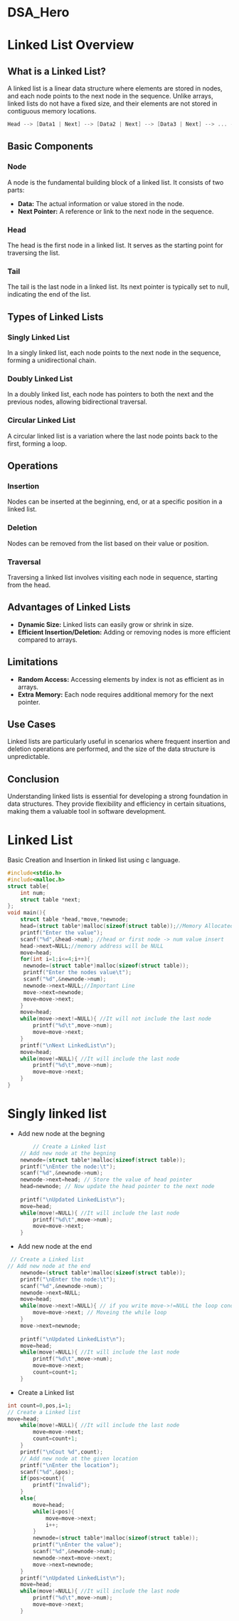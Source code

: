 # DSA_Hero
# Linked List Overview

## What is a Linked List?

A linked list is a linear data structure where elements are stored in nodes, and each node points to the next node in the sequence. Unlike arrays, linked lists do not have a fixed size, and their elements are not stored in contiguous memory locations.
```c
Head --> [Data1 | Next] --> [Data2 | Next] --> [Data3 | Next] --> ... --> [DataN | Null]
```
## Basic Components

### Node

A node is the fundamental building block of a linked list. It consists of two parts:
- **Data:** The actual information or value stored in the node.
- **Next Pointer:** A reference or link to the next node in the sequence.

### Head

The head is the first node in a linked list. It serves as the starting point for traversing the list.

### Tail

The tail is the last node in a linked list. Its next pointer is typically set to null, indicating the end of the list.

## Types of Linked Lists

### Singly Linked List

In a singly linked list, each node points to the next node in the sequence, forming a unidirectional chain.

### Doubly Linked List

In a doubly linked list, each node has pointers to both the next and the previous nodes, allowing bidirectional traversal.

### Circular Linked List

A circular linked list is a variation where the last node points back to the first, forming a loop.

## Operations

### Insertion

Nodes can be inserted at the beginning, end, or at a specific position in a linked list.

### Deletion

Nodes can be removed from the list based on their value or position.

### Traversal

Traversing a linked list involves visiting each node in sequence, starting from the head.

## Advantages of Linked Lists

- **Dynamic Size:** Linked lists can easily grow or shrink in size.
- **Efficient Insertion/Deletion:** Adding or removing nodes is more efficient compared to arrays.

## Limitations

- **Random Access:** Accessing elements by index is not as efficient as in arrays.
- **Extra Memory:** Each node requires additional memory for the next pointer.

## Use Cases

Linked lists are particularly useful in scenarios where frequent insertion and deletion operations are performed, and the size of the data structure is unpredictable.

## Conclusion

Understanding linked lists is essential for developing a strong foundation in data structures. They provide flexibility and efficiency in certain situations, making them a valuable tool in software development.
# Linked List
Basic Creation and Insertion in linked list using c language.
```c
#include<stdio.h>
#include<malloc.h> 
struct table{
	int num;
	struct table *next;
};
void main(){
	struct table *head,*move,*newnode;
	head=(struct table*)malloc(sizeof(struct table));//Memory Allocated
	printf("Enter the value");
	scanf("%d",&head->num); //head or first node -> num value insert
	head->next=NULL;//memory address will be NULL
	move=head;
	for(int i=1;i<=4;i++){
	 newnode=(struct table*)malloc(sizeof(struct table));
	 printf("Enter the nodes value\t");
	 scanf("%d",&newnode->num);
	 newnode->next=NULL;//Important Line
	 move->next=newnode;
	 move=move->next;
	}
	move=head;
	while(move->next!=NULL){ //It will not include the last node
		printf("%d\t",move->num);
		move=move->next;
	}
	printf("\nNext LinkedList\n");
	move=head;
	while(move!=NULL){ //It will include the last node
		printf("%d\t",move->num);
		move=move->next;
	}
}
```
# Singly linked list 
- Add new node at the begning
```c
        // Create a Linked list
	// Add new node at the begning
	newnode=(struct table*)malloc(sizeof(struct table));
	printf("\nEnter the node:\t");
	scanf("%d",&newnode->num);
	newnode->next=head; // Store the value of head pointer
	head=newnode; // Now update the head pointer to the next node
	
	printf("\nUpdated LinkedList\n");
	move=head;
	while(move!=NULL){ //It will include the last node
		printf("%d\t",move->num);
		move=move->next;
	}
```
- Add new node at the end
```c
 // Create a Linked list
// Add new node at the end
	newnode=(struct table*)malloc(sizeof(struct table));
	printf("\nEnter the node:\t");
	scanf("%d",&newnode->num);
	newnode->next=NULL;
	move=head;
	while(move->next!=NULL){ // if you write move->!=NULL the loop condition will no true and you get no output
		move=move->next; // Moveing the while loop
	}
	move->next=newnode;
	
	printf("\nUpdated LinkedList\n");
	move=head;
	while(move!=NULL){ //It will include the last node
		printf("%d\t",move->num);
		move=move->next;
		count=count+1;
	}
```
- Create a Linked list
```c
int count=0,pos,i=1;
// Create a Linked list
move=head;
	while(move!=NULL){ //It will include the last node
		move=move->next;
		count=count+1;
	}
	printf("\nCout %d",count);
	// Add new node at the given location
	printf("\nEnter the location");
	scanf("%d",&pos);
	if(pos>count){
		printf("Invalid");
	}
	else{
		move=head;
		while(i<pos){
			move=move->next;
			i++;
		}
		newnode=(struct table*)malloc(sizeof(struct table));
		printf("\nEnter the value");
		scanf("%d",&newnode->num);
		newnode->next=move->next;
		move->next=newnode;
	}
	printf("\nUpdated LinkedList\n");
	move=head;
	while(move!=NULL){ //It will include the last node
		printf("%d\t",move->num);
		move=move->next;
	}
```